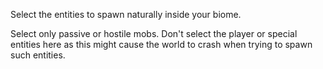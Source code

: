 Select the entities to spawn naturally inside your biome. 

Select only passive or hostile mobs. Don't select the player or special entities here as this might
cause the world to crash when trying to spawn such entities.